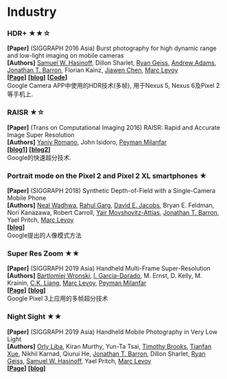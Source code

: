 # Industry

### HDR+ ★★☆
**[Paper]** (SIGGRAPH 2016 Asia) Burst photography for high dynamic range and low-light imaging on mobile cameras <Br>
**[Authors]** [Samuel W. Hasinoff](http://people.csail.mit.edu/hasinoff/), Dillon Sharlet, [Ryan Geiss](http://www.geisswerks.com/), [Andrew Adams](http://andrew.adams.pub/), [Jonathan T. Barron](https://jonbarron.info/), Florian Kainz, [Jiawen Chen](http://people.csail.mit.edu/jiawen/), [Marc Levoy](http://graphics.stanford.edu/~levoy/)<Br>
**[[Page](http://www.hdrplusdata.org/)]**  **[[blog](https://ai.googleblog.com/2014/10/hdr-low-light-and-high-dynamic-range.html)]** **[[Code](https://www.timothybrooks.com/tech/hdr-plus/)]** <Br>
Google Camera APP中使用的HDR技术(多帧), 用于Nexus 5, Nexus 6及Pixel 2等手机上. <Br>


### RAISR ★☆
**[Paper]** (Trans on Computational Imaging 2016) RAISR: Rapid and Accurate Image Super Resolution <Br>
**[Authors]** [Yaniv Romano](https://sites.google.com/view/yaniv-romano/home), John Isidoro, [Peyman Milanfar](https://sites.google.com/view/milanfarhome/)<Br>
**[[blog1](https://ai.googleblog.com/2016/11/enhance-raisr-sharp-images-with-machine.html)]** **[[blog2](https://ai.googleblog.com/2018/02/introducing-hdr-burst-photography.html)]**<Br>
 Google的快速超分技术. <Br>


### Portrait mode on the Pixel 2 and Pixel 2 XL smartphones ★
**[Paper]** (SIGGRAPH 2018) Synthetic Depth-of-Field with a Single-Camera Mobile Phone<Br>
**[Authors]** [Neal Wadhwa](https://nealwadhwa.com/), [Rahul Garg](http://rahuldotgarg.appspot.com/), [David E. Jacobs](http://graphics.stanford.edu/~dejacobs/), Bryan E. Feldman, Nori Kanazawa, Robert Carroll, [Yair Movshovitz-Attias](http://www.cs.cmu.edu/~ymovshov/), [Jonathan T. Barron](https://jonbarron.info/), Yael Pritch, [Marc Levoy](http://graphics.stanford.edu/~levoy/)<Br>
**[[blog](https://ai.googleblog.com/2017/10/portrait-mode-on-pixel-2-and-pixel-2-xl.html)]** <Br>
Google提出的人像模式方法 <Br>

	
### Super Res Zoom ★★
**[Paper]** (SIGGRAPH 2019 Asia) Handheld Multi-Frame Super-Resolution <Br>
**[Authors]** [Bartlomiej Wronski](https://bartwronski.com/about/), [I. Garcia-Dorado](http://www.ignaciogarciadorado.com/), M. Ernst, D. Kelly, M. Krainin, [C.K. Liang](http://chiakailiang.org/), [Marc Levoy](http://graphics.stanford.edu/~levoy/), [Peyman Milanfar](https://sites.google.com/view/milanfarhome/) <Br>
**[[Page](https://sites.google.com/view/handheld-super-res/)]**  **[[blog](https://ai.googleblog.com/2018/10/see-better-and-further-with-super-res.html)]** <Br>
Google Pixel 3上应用的多帧超分技术 <Br>


### Night Sight ★★
**[Paper]** (SIGGRAPH 2019 Asia) Handheld Mobile Photography in Very Low Light <Br>
**[Authors]** [Orly Liba](https://sites.google.com/site/orlylibaprofessional/home), Kiran Murthy, Yun-Ta Tsai, [Timothy Brooks](https://www.timothybrooks.com/about/), [Tianfan Xue](http://people.csail.mit.edu/tfxue/), Nikhil Karnad, Qiurui He, [Jonathan T. Barron](https://jonbarron.info/), Dillon Sharlet, [Ryan Geiss](http://www.geisswerks.com/), [Samuel W. Hasinoff](http://people.csail.mit.edu/hasinoff/), Yael Pritch, [Marc Levoy](http://graphics.stanford.edu/~levoy/) <Br>
**[[Page](https://google.github.io/night-sight/)]** **[[blog](https://ai.googleblog.com/2018/11/night-sight-seeing-in-dark-on-pixel.html)]**
